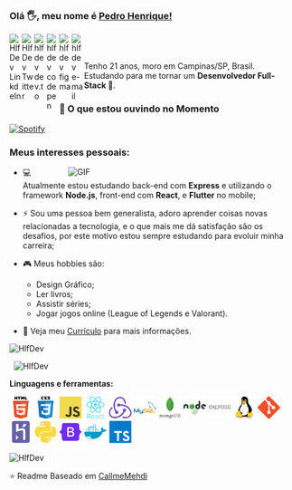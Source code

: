 ### Olá 🖐️, meu nome é [Pedro Henrique!](#)

<a href="https://www.linkedin.com/in/pedro-henrique-66892116a/" target="_blank" >
  <img align="left" alt="HlfDev LinkdeIn" width="22px" src="https://cdn.jsdelivr.net/npm/simple-icons@v3/icons/linkedin.svg" />
</a>

<a href="https://twitter.com/HlfDev" target="_blank">
  <img align="left" alt="HlfDev Twitter" width="22px" src="https://cdn.jsdelivr.net/npm/simple-icons@3.1.0/icons/twitter.svg" />
</a>

<a href="https://dev.to/hlfdev" target="_blank">
  <img align="left" alt="hlfdev dev.to" width="22px" src="https://cdn.jsdelivr.net/npm/simple-icons@3.1.0/icons/dev-dot-to.svg" />
</a>

<a href="https://codepen.io/HlfDev" target="_blank">
  <img align="left" alt="hlfdev codepen" width="22px" src="https://cdn.jsdelivr.net/npm/simple-icons@3.1.0/icons/codepen.svg" />
</a>

<a href="https://www.figma.com/@hlfdev" target="_blank">
  <img align="left" alt="hlfdev figma" width="22px" src="https://cdn.jsdelivr.net/npm/simple-icons@3.1.0/icons/figma.svg" />
</a>

<a href="mailto:pedrohlf.contato@gmail.com" target="_blank">
  <img align="left" alt="hlfdev e-mail" width="22px" src="https://cdn.jsdelivr.net/npm/simple-icons@3.1.0/icons/gmail.svg" />
</a>

<br />
<br />

Tenho 21 anos, moro em Campinas/SP, Brasil.<br />
Estudando para me tornar um <b>Desenvolvedor Full-Stack </b> 🧪.
</p>

### **🎵 O que estou ouvindo no Momento**

[![Spotify](https://spotify-play-now-ibf52k734-hlfdev.vercel.app/api/spotify)](https://open.spotify.com/user/k4oda253t79zgevimlmu66jow?si=6LaXuHVZR4WTKP4qIITp8w)

### **Meus interesses pessoais:**

<img align="right" alt="GIF" src="https://octocat-generator-assets.githubusercontent.com/my-octocat-1617585180769.png" width="400px" />

- 💻 Atualmente estou estudando back-end com **Express** e utilizando o framework **Node.js**, front-end com **React**, e **Flutter** no mobile;

- ⚡ Sou uma pessoa bem generalista, adoro aprender coisas novas relacionadas a tecnologia, e o que mais me dá satisfação são os desafios, por este motivo estou sempre estudando para evoluir minha carreira;

- 🎮 Meus hobbies são:
  - Design Gráfico; 
  - Ler livros;
  - Assistir séries;
  - Jogar jogos online (League of Legends e Valorant).

- 📝 Veja meu <a href="#" target="_blank">Currículo</a> para mais informações.

<div style="margin:  auto;">
<p>
  <img src="https://github-readme-stats.vercel.app/api/top-langs/?username=hlfdev&layout=compact&theme=graywhite&title_color=268bd2" alt="HlfDev" />
</p>
<div>

<p>&nbsp;
  <img src="https://github-readme-stats.vercel.app/api?username=HlfDev&count_private=true&show_icons=true&theme=graywhite&icon_color=268bd2&title_color=268bd2" alt="HlfDev" />
</p>

**Linguagens e ferramentas:**  

<p align="left">
<img src="https://raw.githubusercontent.com/devicons/devicon/master/icons/html5/html5-original-wordmark.svg" alt="html5" width="40" height="40"/> 
<img src="https://raw.githubusercontent.com/devicons/devicon/master/icons/css3/css3-original-wordmark.svg" alt="css3" width="40" height="40"/> 
<img src="https://raw.githubusercontent.com/devicons/devicon/master/icons/javascript/javascript-original.svg" alt="javascript" width="40" height="40"/> 
<img src="https://raw.githubusercontent.com/devicons/devicon/master/icons/react/react-original-wordmark.svg" alt="react" width="40" height="40"/> 
<img src="https://raw.githubusercontent.com/devicons/devicon/master/icons/redux/redux-original.svg" alt="redux" width="40" height="40"/> 
<img src="https://raw.githubusercontent.com/devicons/devicon/master/icons/mysql/mysql-original-wordmark.svg" alt="mysql" width="40" height="40"/> 
<img src="https://raw.githubusercontent.com/devicons/devicon/master/icons/mongodb/mongodb-original-wordmark.svg" alt="mongodb" width="40" height="40"/> 
<img src="https://raw.githubusercontent.com/devicons/devicon/master/icons/nodejs/nodejs-original-wordmark.svg" alt="nodejs" width="40" height="40"/> 
<img src="https://raw.githubusercontent.com/devicons/devicon/master/icons/express/express-original-wordmark.svg" alt="express" width="40" height="40"/> 
<img src="https://raw.githubusercontent.com/devicons/devicon/master/icons/linux/linux-original.svg" alt="linux" width="40" height="40" />
<img src="https://raw.githubusercontent.com/devicons/devicon/master/icons/git/git-original.svg" alt="git" width="40" height="40"/> 
<img src="https://raw.githubusercontent.com/devicons/devicon/master/icons/heroku/heroku-plain.svg" alt="heroku" width="40" height="40" />
<img src="https://raw.githubusercontent.com/devicons/devicon/master/icons/python/python-plain.svg" alt="Python" width="40" height="40" />

<img src="https://raw.githubusercontent.com/devicons/devicon/master/icons/bootstrap/bootstrap-plain.svg" alt="Bootstrap" width="40" height="40" />
<img src="https://raw.githubusercontent.com/devicons/devicon/master/icons/docker/docker-plain.svg" alt="Docker" width="40" height="40" />
<img src="https://raw.githubusercontent.com/devicons/devicon/master/icons/typescript/typescript-plain.svg" alt="typescript" width="40" height="40" />
</p>

<p align="left"> <img src="https://komarev.com/ghpvc/?username=hlfdev" alt="HlfDev" /> </p>

⭐️ Readme Baseado em [CallmeMehdi](https://github.com/CallmeMehdi)

